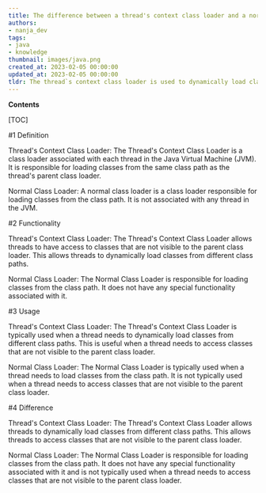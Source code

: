 ```yaml
---
title: The difference between a thread's context class loader and a normal classloader is that the thread's context classloader is the classloader that the thread is associated with, while a normal classloader is any classloader that is not associated with a thread
authors:
- nanja_dev
tags:
- java
- knowledge
thumbnail: images/java.png
created_at: 2023-02-05 00:00:00
updated_at: 2023-02-05 00:00:00
tldr: The thread`s context class loader is used to dynamically load classes from other sources, while the normal class loader is used to load classes from the application`s classpath.
---
```


**Contents**

[TOC]

#1 Definition

Thread's Context Class Loader: The Thread's Context Class Loader is a class loader associated with each thread in the Java Virtual Machine (JVM). It is responsible for loading classes from the same class path as the thread's parent class loader.

Normal Class Loader: A normal class loader is a class loader responsible for loading classes from the class path. It is not associated with any thread in the JVM.

#2 Functionality

Thread's Context Class Loader: The Thread's Context Class Loader allows threads to have access to classes that are not visible to the parent class loader. This allows threads to dynamically load classes from different class paths.

Normal Class Loader: The Normal Class Loader is responsible for loading classes from the class path. It does not have any special functionality associated with it.

#3 Usage

Thread's Context Class Loader: The Thread's Context Class Loader is typically used when a thread needs to dynamically load classes from different class paths. This is useful when a thread needs to access classes that are not visible to the parent class loader.

Normal Class Loader: The Normal Class Loader is typically used when a thread needs to load classes from the class path. It is not typically used when a thread needs to access classes that are not visible to the parent class loader.

#4 Difference

Thread's Context Class Loader: The Thread's Context Class Loader allows threads to dynamically load classes from different class paths. This allows threads to access classes that are not visible to the parent class loader.

Normal Class Loader: The Normal Class Loader is responsible for loading classes from the class path. It does not have any special functionality associated with it and is not typically used when a thread needs to access classes that are not visible to the parent class loader.

